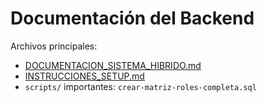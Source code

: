 # Documentación del Backend

Archivos principales:

- [DOCUMENTACION_SISTEMA_HIBRIDO.md](DOCUMENTACION_SISTEMA_HIBRIDO.md)
- [INSTRUCCIONES_SETUP.md](INSTRUCCIONES_SETUP.md)
- `scripts/` importantes: `crear-matriz-roles-completa.sql`
